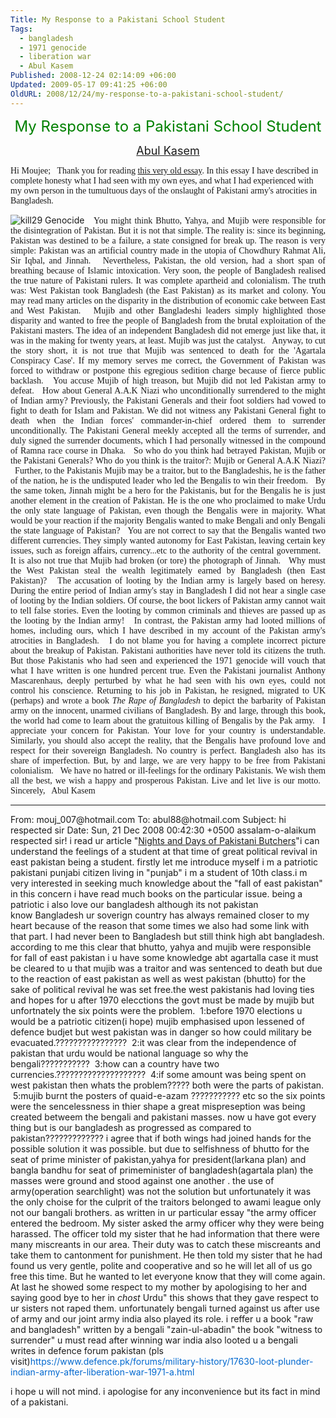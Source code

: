 ```yaml
---
Title: My Response to a Pakistani School Student
Tags:
  - bangladesh
  - 1971 genocide
  - liberation war
  - Abul Kasem
Published: 2008-12-24 02:14:09 +06:00
Updated: 2009-05-17 09:41:25 +06:00
OldURL: 2008/12/24/my-response-to-a-pakistani-school-student/
---
```



<p align="center"><font size="5" color="#008000">My Response to a Pakistani School Student</font></p>
<p align="center"><font size="4"><a href="https://gold.mukto-mona.com/Articles/kasem/index.html">Abul Kasem</a></font></p>
<font face="Verdana">Hi Moujee;
 
Thank you for reading <a href="https://avijit.humanists.net/26th_march/nights_and_days.htm">this very old essay</a>. In this essay I have described in complete honesty what I had seen with my own eyes, and what I had experienced with my own person in the tumultuous days of the onslaught of Pakistani army's atrocities in Bangladesh. </font>

<p align="justify"><img src="https://genocidebangladesh.org/wp-content/uploads/2007/12/kill29.jpg" alt="kill29 Genocide" title="kill29 Genocide" /><font face="Verdana">
 
You might think Bhutto, Yahya, and Mujib were responsible for the disintegration of Pakistan. But it is not that simple. The reality is: since its beginning, Pakistan was destined to be a failure, a state consigned for break up. The reason is very simple: Pakistan was an artificial country made in the utopia of Chowdhury Rahmat Ali, Sir Iqbal, and Jinnah.
 
Nevertheless, Pakistan, the old version, had a short span of breathing because of Islamic intoxication. Very soon, the people of Bangladesh realised the true nature of Pakistani rulers. It was complete apartheid and colonialism. The truth was: West Pakistan took Bangladesh (the East Pakistan) as its market and colony. You may read many articles on the disparity in the distribution of economic cake between East and West Pakistan.
 
Mujib and other Bangladeshi leaders simply highlighted those disparity and wanted to free the people of Bangladesh from the brutal exploitation of the Pakistani masters. The idea of an independent Bangladesh did not emerge just like that, it was in the making for twenty years, at least. Mujib was just the catalyst.
 
Anyway, to cut the story short, it is not true that Mujib was sentenced to death for the 'Agartala Conspiracy Case'. If my memory serves me correct, the Government of Pakistan was forced to withdraw or postpone this egregious sedition charge because of fierce public backlash.
 
You accuse Mujib of high treason, but Mujib did not led Pakistan army to defeat.
 
How about General A.A.K Niazi who unconditionally surrendered to the might of Indian army? Previously, the Pakistani Generals and their foot soldiers had vowed to fight to death for Islam and Pakistan. We did not witness any Pakistani General fight to death when the Indian forces' commander-in-chief ordered them to surrender unconditionally. The Pakistani General meekly accepted all the terms of surrender, and duly signed the surrender documents, which I had personally witnessed in the compound of Ramna race course in Dhaka.
 
So who do you think had betrayed Pakistan, Mujib or the Pakistani Generals? Who do you think is the traitor?: Mujib or General A.A.K Niazi?
 
Further, to the Pakistanis Mujib may be a traitor, but to the Bangladeshis, he is the father of the nation, he is the undisputed leader who led the Bengalis to win their freedom.
 
By the same token, Jinnah might be a hero for the Pakistanis, but for the Bengalis he is just another element in the creation of Pakistan. He is the one who proclaimed to make Urdu the only state language of Pakistan, even though the Bengalis were in majority. What would be your reaction if the majority Bengalis wanted to make Bengali and only Bengali the state language of Pakistan?
 
You are not correct to say that the Bengalis wanted two different currencies. They simply wanted autonomy for East Pakistan, leaving certain key issues, such as foreign affairs, currency...etc to the authority of the central government.
 
It is also not true that Mujib had broken (or tore) the photograph of Jinnah.
 
Why must the West Pakistan steal the wealth legitimately earned by Bangladesh (then East Pakistan)?
 
The accusation of looting by the Indian army is largely based on heresy. During the entire period of Indian army's stay in Bangladesh I did not hear a single case of looting by the Indian soldiers. Of course, the boot lickers of Pakistan army cannot wait to tell false stories. Even the looting by common criminals and thieves are passed up as the looting by the Indian army!
 
In contrast, the Pakistan army had looted millions of homes, including ours, which I have described in my account of the Pakistan army's atrocities in Bangladesh.
 
I do not blame you for having a complete incorrect picture about the breakup of Pakistan. Pakistani authorities have never told its citizens the truth. But those Pakistanis who had seen and experienced the 1971 genocide will vouch that what I have written is one hundred percent true. Even the Pakistani journalist Anthony Mascarenhaus, deeply perturbed by what he had seen with his own eyes, could not control his conscience. Returning to his job in Pakistan, he resigned, migrated to UK (perhaps) and wrote a book <em>The Rape of Bangladesh</em> to depict the barbarity of Pakistan army on the innocent, unarmed civilians of Bangladesh. By and large, through this book, the world had come to learn about the gratuitous killing of Bengalis by the Pak army.
 
I appreciate your concern for Pakistan. Your love for your country is understandable. Similarly, you should also accept the reality, that the Bengalis have profound love and respect for their sovereign Bangladesh. No country is perfect. Bangladesh also has its share of imperfection. But, by and large, we are very happy to be free from Pakistani colonialism.
 
We have no hatred or ill-feelings for the ordinary Pakistanis. We wish them all the best, we wish a happy and prosperous Pakistan. Live and let live is our motto.
 
Sincerely,
 
Abul Kasem</font>

<hr id="EC_stopSpelling" />From: mouj_007@hotmail.com
To: abul88@hotmail.com
Subject: hi respected sir
Date: Sun, 21 Dec 2008 00:42:30 +0500 <style>     #yiv1994784997 .ExternalClass .EC_hmmessage P {padding:0px;} #yiv1994784997 .ExternalClass body.EC_hmmessage {font-size:10pt;font-family:Verdana;}</style>assalam-o-alaikum
respected sir!
i read ur article "<a href="https://humanists.net/avijit/26th_march/nights_and_days.htm">Nights and Days of Pakistani Butchers</a>"i can understand the feelings of a student at that time of great political revival in east pakistan being a student.
firstly let me introduce myself i m a patriotic pakistani punjabi citizen living in "punjab" i m a student of 10th class.i m very interested in seeking much knowledge about the "fall of east pakistan" in this concern i have read much books on the particular issue. being a patriotic i also love our bangladesh although its not pakistan know Bangladesh ur soverign country has always remained closer to my heart because of the reason that some times we also had some link with that part. I had never been to Bangladesh but still think high abt bangladesh.
according to me this clear that bhutto, yahya and mujib were responsible for fall of east pakistan i u have some knowledge abt agartalla case it must be cleared to u that mujib was a traitor and was sentenced to death but due to the reaction of east pakistan as well as west pakistan (bhutto) for the sake of political revival he was set free.the west pakistanis had loving ties and hopes for u after 1970 elecctions the govt must be made by mujib but unfortnately the six points were the problem.
 1:before 1970 elections u would be a patriotic citizen(i hope) mujib emphasised upon lessened of defence budjet but west pakistan was in danger so how could military be evacuated.????????????????
 2:it was clear from the independence of pakistan that urdu would be national language so why the bengali???????????
 3:how can a country have two currencies.????????????????????
 4:if some amount was being spent on west pakistan then whats the problem????? both were the parts of pakistan.
 5:mujib burnt the posters of quaid-e-azam ???????????
etc
so the six points were the sencelessness in thier shape a great mispreseption was being created betweem the bengali and pakistani masses.
now u have got every thing but is our bangladesh as progressed as compared to pakistan?????????????
i agree that if both wings had joined hands for the possible solution it was possible.
but due to selfishness of bhutto for the seat of prime minister of pakistan,yahya for president(larkana plan) and bangla bandhu for seat of primeminister of bangladesh(agartala plan) the masses were ground and stood against one another .
the use of army(operation searchlight) was not the solution but unfortunately it was the only choise for the culprit of the traitors belonged to awami league only not our bangali brothers.
as written in ur particular essay
"the army officer entered the bedroom. My sister asked the army officer why they were being harassed. The officer told my sister that he had information that there were many miscreants in our area. Their duty was to catch these miscreants and take them to cantonment for punishment. He then told my sister that he had found us very gentle, polite and cooperative and so he will let all of us go free this time. But he wanted to let everyone know that they will come again. At last he showed some respect to my mother by apologising to her and saying good bye to her in <em>chost</em> Urdu"
this shows that they gave respect to ur sisters not raped them.
unfortunately bengali turned against us after use of army and our joint army india also played its role.
i reffer u a book "raw and bangladesh" written by a bengali "zain-ul-abadin"
the book "witness to surrender" u must read
after winning war india also looted u a bengali writes in defence forum pakistan (pls visit)<a rel="nofollow"><font color="#0068cf">https://www.defence.pk/forums/military-history/17630-loot-plunder-indian-army-after-liberation-war-1971-a.html</font></a>
 
<p class="EC_EC_postfont">i hope u will not mind. i apologise for any inconvenience but its fact in mind of a pakistani.</p>
